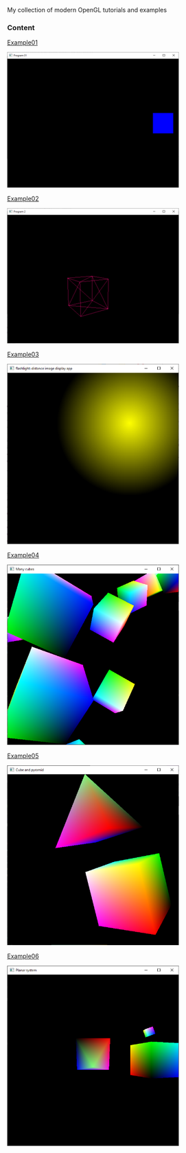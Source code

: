 
My collection of modern OpenGL tutorials and examples

### Content

[Example01](https://github.com/emelyantsev/my-modern-opengl/tree/master/01_test_glew)
 
<img src="/images/program01.png" alt="screenshot1" width="400"/>

[Example02](https://github.com/emelyantsev/my-modern-opengl/tree/master/02_plain_red_cube)

<img src="/images/program02.png" alt="screenshot2" width="400"/>

[Example03](https://github.com/emelyantsev/my-modern-opengl/tree/master/03_flashlight_use_cuda)

<img src="/images/program03.png" alt="screenshot2" width="400"/>

[Example04](https://github.com/emelyantsev/my-modern-opengl/tree/master/04_cube_varying_color_instancing)

<img src="/images/program04.png" alt="screenshot2" width="400"/>

[Example05](https://github.com/emelyantsev/my-modern-opengl/tree/master/05_cube_and_pyramid)

<img src="/images/program05.png" alt="screenshot2" width="400"/>

[Example06](https://github.com/emelyantsev/my-modern-opengl/tree/master/06_simple_solar_system)

<img src="/images/program06.png" alt="screenshot2" width="400"/>